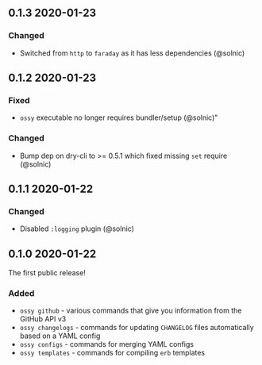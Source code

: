 ## 0.1.3 2020-01-23

### Changed

- Switched from `http` to `faraday` as it has less dependencies (@solnic)

## 0.1.2 2020-01-23

### Fixed

- `ossy` executable no longer requires bundler/setup (@solnic)"

### Changed

- Bump dep on dry-cli to >= 0.5.1 which fixed missing `set` require (@solnic)

## 0.1.1 2020-01-22

### Changed

- Disabled `:logging` plugin (@solnic)

## 0.1.0 2020-01-22

The first public release!

### Added

- `ossy github` - various commands that give you information from the GitHub API v3
- `ossy changelogs` - commands for updating `CHANGELOG` files automatically based on a YAML config
- `ossy configs` - commands for merging YAML configs
- `ossy templates` - commands for compiling `erb` templates

